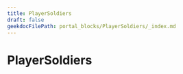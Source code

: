 ```yaml
---
title: PlayerSoldiers
draft: false
geekdocFilePath: portal_blocks/PlayerSoldiers/_index.md
---
```

# PlayerSoldiers